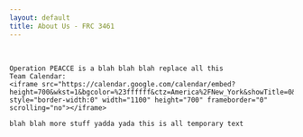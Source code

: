 ```yaml
---
layout: default
title: About Us - FRC 3461
---
```

<br>
<div class="container">

    Operation PEACCE is a blah blah blah replace all this  
    Team Calendar:
    <iframe src="https://calendar.google.com/calendar/embed?height=700&wkst=1&bgcolor=%23ffffff&ctz=America%2FNew_York&showTitle=0&showNav=0&showPrint=0&showTabs=0&showCalendars=0&showTz=1&showDate=1&mode=MONTH&src=dGVhbUBwZWFjY2Uub3Jn&color=%23039BE5" style="border-width:0" width="1100" height="700" frameborder="0" scrolling="no"></iframe>

    blah blah more stuff yadda yada this is all temporary text

</div>

